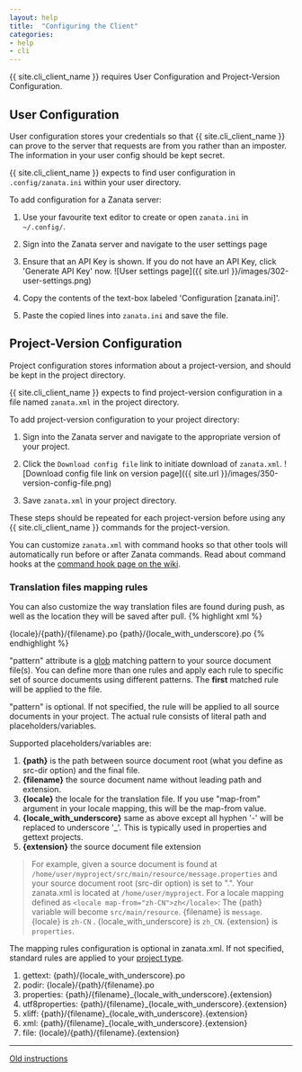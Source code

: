 ```yaml
---
layout: help
title:  "Configuring the Client"
categories:
- help
- cli
---
```


{{ site.cli_client_name }} requires User Configuration and Project-Version Configuration.

## User Configuration

User configuration stores your credentials so that {{ site.cli_client_name }} can prove to the server that requests are from you rather than an imposter. The information in your user config should be kept secret.

{{ site.cli_client_name }} expects to find user configuration in `.config/zanata.ini` within your user directory.

To add configuration for a Zanata server:

 1. Use your favourite text editor to create or open `zanata.ini` in `~/.config/`.
 1. Sign into the Zanata server and navigate to the user settings page
 1. Ensure that an API Key is shown. If you do not have an API Key, click 'Generate API Key' now.
![User settings page]({{ site.url }}/images/302-user-settings.png)

 1. Copy the contents of the text-box labeled 'Configuration [zanata.ini]'.
 1. Paste the copied lines into `zanata.ini` and save the file.


## Project-Version Configuration

Project configuration stores information about a project-version, and should be kept in the project directory.

{{ site.cli_client_name }} expects to find project-version configuration in a file named `zanata.xml` in the project directory.

To add project-version configuration to your project directory:

 1. Sign into the Zanata server and navigate to the appropriate version of your project.
 1. Click the `Download config file` link to initiate download of `zanata.xml`.
![Download config file link on version page]({{ site.url }}/images/350-version-config-file.png)

 1. Save `zanata.xml` in your project directory.


These steps should be repeated for each project-version before using any {{ site.cli_client_name }} commands for the project-version.

You can customize `zanata.xml` with command hooks so that other tools will automatically run before or after Zanata commands. Read about command hooks at the [command hook page on the wiki](https://github.com/zanata/zanata-server/wiki/Client-Command-Hooks).

### Translation files mapping rules

You can also customize the way translation files are found during push, as well as the location they will be saved after pull.
{% highlight xml %}
<!-- example rules definition in zanata.xml -->
<rules>
  <rule pattern="**/pot/*.pot">{locale}/{path}/{filename}.po</rule>
  <rule pattern="**/po/*.pot">{path}/{locale_with_underscore}.po</rule>
</rules>
{% endhighlight %}

"pattern" attribute is a [glob](http://en.wikipedia.org/wiki/Glob_(programming)) matching pattern to your source document file(s). You can define more than one rules and apply each rule to specific set of source documents using different patterns. The **first** matched rule will be applied to the file. 

"pattern" is optional. If not specified, the rule will be applied to all source documents in your project.
The actual rule consists of literal path and placeholders/variables.

Supported placeholders/variables are:
 
 1. **{path}** is the path between source document root (what you define as src-dir option) and the final file.
 1. **{filename}** the source document name without leading path and extension.
 1. **{locale}** the locale for the translation file. If you use "map-from" argument in your locale mapping, this will be the map-from value.
 1. **{locale\_with\_underscore}** same as above except all hyphen '-' will be replaced to underscore '_'. This is typically used in properties and gettext projects.
 1. **{extension}** the source document file extension

> For example, given a source document is found at `/home/user/myproject/src/main/resource/message.properties` and your source document root (src-dir option) is set to ".". Your zanata.xml is located at `/home/user/myproject`. For a locale mapping defined as `<locale map-from="zh-CN">zh</locale>`: The {path} variable will become `src/main/resource`. {filename} is `message`. {locale} is `zh-CN` . {locale\_with\_underscore} is `zh_CN`. {extension} is `properties`.

The mapping rules configuration is optional in zanata.xml. If not specified, standard rules are applied to your [project type](https://github.com/zanata/zanata-server/wiki/Project-Types).

 1. gettext: {path}/{locale\_with\_underscore}.po
 1. podir: {locale}/{path}/{filename}.po
 1. properties: {path}/{filename}\_{locale\_with\_underscore}.{extension}
 1. utf8properties: {path}/{filename}\_{locale\_with\_underscore}.{extension}
 1. xliff: {path}/{filename}\_{locale\_with\_underscore}.{extension}
 1. xml: {path}/{filename}\_{locale\_with\_underscore}.{extension}
 1. file: {locale}/{path}/{filename}.{extension}   

---

[Old instructions](https://github.com/zanata/zanata-server/wiki/Client-Configuration)
